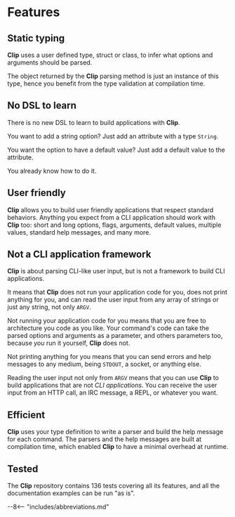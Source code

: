 # Features

## Static typing

**Clip** uses a user defined type, struct or class, to infer what options and arguments should be parsed.

The object returned by the **Clip** parsing method is just an instance of this type, hence you benefit from the type validation at compilation time.

## No DSL to learn

There is no new DSL to learn to build applications with **Clip**.

You want to add a string option? Just add an attribute with a type `String`.

You want the option to have a default value? Just add a default value to the attribute.

You already know how to do it.

## User friendly

**Clip** allows you to build user friendly applications that respect standard behaviors.
Anything you expect from a CLI application should work with **Clip** too: short and long options, flags, arguments, default values, multiple values, standard help messages, and many more.

## Not a CLI application framework

**Clip** is about parsing CLI-like user input, but is not a framework to build CLI applications.

It means that **Clip** does not run your application code for you, does not print anything for you, and can read the user input from any array of strings or just any string, not only `ARGV`.

Not running your application code for you means that you are free to architecture you code as you like.
Your command's code can take the parsed options and arguments as a parameter, and others parameters too, because _you_ run it yourself, **Clip** does not.

Not printing anything for you means that you can send errors and help messages to any medium, being `STDOUT`, a socket, or anything else.

Reading the user input not only from `ARGV` means that you can use **Clip** to build applications that are not _CLI applications_.
You can receive the user input from an HTTP call, an IRC message, a REPL, or whatever you want.

## Efficient

**Clip** uses your type definition to write a parser and build the help message for each command.
The parsers and the help messages are built at compilation time, which enabled **Clip** to have a minimal overhead at runtime.

## Tested

The **Clip** repository contains 136 tests covering all its features, and all the documentation examples can be run "as is".

--8<-- "includes/abbreviations.md"
